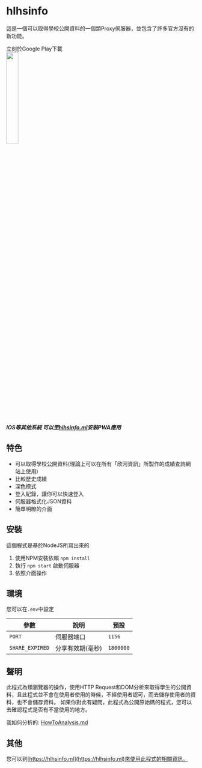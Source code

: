 # hlhsinfo
這是一個可以取得學校公開資料的一個類Proxy伺服器，並包含了許多官方沒有的新功能。

立刻於Google Play下載  
[<img src="https://play.google.com/intl/en_us/badges/static/images/badges/zh-tw_badge_print_generic.png" width="25%">](https://play.google.com/store/apps/details?id=ml.hlhsinfo.twa)

___IOS等其他系統 可以至[hlhsinfo.ml](https://hlhsinfo.ml)安裝PWA應用___

## 特色

 * 可以取得學校公開資料(理論上可以在所有「欣河資訊」所製作的成績查詢網站上使用)
 * 比較歷史成績
 * 深色模式
 * 登入紀錄，讓你可以快速登入
 * 伺服器格式化JSON資料
 * 簡單明瞭的介面

## 安裝
這個程式是基於NodeJS所寫出來的

 1. 使用NPM安裝依賴 `npm install`
 2. 執行 `npm start` 啟動伺服器
 3. 依照介面操作

## 環境
您可以在`.env`中設定

參數             | 說明             | 預設
---------------- | ---------------- | -------
`PORT`           | 伺服器端口        | `1156`
`SHARE_EXPIRED`  | 分享有效期(毫秒)  | `1800000`

## 聲明
此程式為類瀏覽器的操作，使用HTTP Request和DOM分析來取得學生的公開資料，且此程式並不會在使用者使用的時候，不經使用者認可，而去儲存使用者的資料，也不會儲存資料。
如果你對此有疑問，此程式為公開原始碼的程式，您可以去確認程式是否有不當使用的地方。

我如何分析的: [HowToAnalysis.md](/HowToAnalysis.md)

## 其他
您可以到[https://hlhsinfo.ml](https://hlhsinfo.ml)來使用此程式的相關資訊。